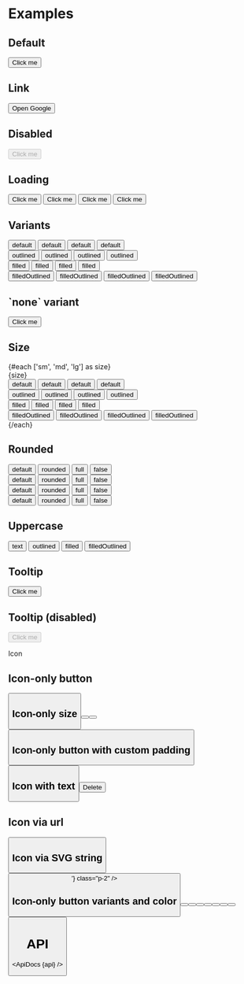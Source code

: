 <script lang="ts">
  import { mdiMenu, mdiTrashCan } from '@mdi/js';

  import api from '$lib/components/Button.svelte?raw&sveld';
  import ApiDocs from '$lib/components/ApiDocs.svelte';

  import Button from '$lib/components/Button.svelte';
  import Preview from '$lib/components/Preview.svelte';
  import SectionDivider from '$lib/components/SectionDivider.svelte';
  import Tooltip from '$lib/components/Tooltip.svelte';
</script>

<h1>Examples</h1>

<h2>Default</h2>

<Preview>
  <Button>Click me</Button>
</Preview>

<h2>Link</h2>

<Preview>
  <Button href="https://www.google.com" target="_blank">Open Google</Button>
</Preview>

<h2>Disabled</h2>

<Preview>
  <Button disabled>Click me</Button>
</Preview>

<h2>Loading</h2>

<Preview>
  <Button loading >
    Click me
  </Button>
  <Button variant="outlined" color="accent" loading>
    Click me
  </Button>
  <Button variant="filled" color="accent" loading>
    Click me
  </Button>
  <Button variant="filledOutlined" color="accent" loading>
    Click me
  </Button>
</Preview>

<h2>Variants</h2>

<Preview>
  <div class="grid gap-2">
    <div>
      <Button>default</Button>
      <Button color="blue">default</Button>
      <Button color="red">default</Button>
      <Button color="green">default</Button>
    </div>
    <div>
      <Button variant="outlined">outlined</Button>
      <Button variant="outlined" color="blue">outlined</Button>
      <Button variant="outlined" color="red">outlined</Button>
      <Button variant="outlined" color="green">outlined</Button>
    </div>
    <div>
      <Button variant="filled">filled</Button>
      <Button variant="filled" color="blue">filled</Button>
      <Button variant="filled" color="red">filled</Button>
      <Button variant="filled" color="green">filled</Button>
    </div>
    <div>
      <Button variant="filledOutlined">filledOutlined</Button>
      <Button variant="filledOutlined" color="blue">filledOutlined</Button>
      <Button variant="filledOutlined" color="red">filledOutlined</Button>
      <Button variant="filledOutlined" color="green">filledOutlined</Button>
    </div>
  </div>
</Preview>

<h2>`none` variant</h2>

<Preview>
  <Button variant="none">Click me</Button>
</Preview>

<h2>Size</h2>

<Preview>
  {#each ['sm', 'md', 'lg'] as size}
    <div class="[&:not(:first-child)]:mt-4">{size}</div>
    <div class="grid gap-2 ml-3">
      <div>
        <Button {size}>default</Button>
        <Button color="blue" {size}>default</Button>
        <Button color="red" {size}>default</Button>
        <Button color="green" {size}>default</Button>
      </div>
      <div>
        <Button variant="outlined" {size}>outlined</Button>
        <Button variant="outlined" {size} color="blue">outlined</Button>
        <Button variant="outlined" {size} color="red">outlined</Button>
        <Button variant="outlined" {size} color="green">outlined</Button>
      </div>
      <div>
        <Button variant="filled" {size}>filled</Button>
        <Button variant="filled" {size} color="blue">filled</Button>
        <Button variant="filled" {size} color="red">filled</Button>
        <Button variant="filled" {size} color="green">filled</Button>
      </div>
      <div>
        <Button variant="filledOutlined" {size}>filledOutlined</Button>
        <Button variant="filledOutlined" {size} color="blue">filledOutlined</Button>
        <Button variant="filledOutlined" {size} color="red">filledOutlined</Button>
        <Button variant="filledOutlined" {size} color="green">filledOutlined</Button>
      </div>
    </div>
  {/each}
</Preview>

<h2>Rounded</h2>

<Preview>
  <div class="grid gap-2">
    <div>
      <Button>default</Button>
      <Button rounded>rounded</Button>
      <Button rounded="full">full</Button>
      <Button rounded={false}>false</Button>
    </div>
    <div>
      <Button variant="outlined" color="accent">default</Button>
      <Button variant="outlined" color="accent" rounded>rounded</Button>
      <Button variant="outlined" color="accent" rounded="full">full</Button>
      <Button variant="outlined" color="accent" rounded={false}>false</Button>
    </div>
    <div>
      <Button variant="filled" color="accent">default</Button>
      <Button variant="filled" color="accent" rounded>rounded</Button>
      <Button variant="filled" color="accent" rounded="full">full</Button>
      <Button variant="filled" color="accent" rounded={false}>false</Button>
    </div>
    <div>
      <Button variant="filledOutlined" color="accent">default</Button>
      <Button variant="filledOutlined" color="accent" rounded>rounded</Button>
      <Button variant="filledOutlined" color="accent" rounded="full">full</Button>
      <Button variant="filledOutlined" color="accent" rounded={false}>false</Button>
    </div>
  </div>
</Preview>

<h2>Uppercase</h2>

<Preview>
  <Button class="uppercase">text</Button>
  <Button class="uppercase" variant="outlined" color="accent">outlined</Button>
  <Button class="uppercase" variant="filled" color="accent">filled</Button>
  <Button class="uppercase" variant="filledOutlined" color="accent">filledOutlined</Button>
</Preview>

<h2>Tooltip</h2>

<Preview>
  <Tooltip title="Really, do it!" placement="right" offset={2}>
    <Button>Click me</Button>
  </Tooltip>
</Preview>

<h2>Tooltip (disabled)</h2>

<Preview>
  <Tooltip title="Really, do it!" placement="right" offset={2}>
    <Button disabled>Click me</Button>
  </Tooltip>
</Preview>

<SectionDivider class="mt-12">Icon</SectionDivider>

<h2>Icon-only button</h2>

<Preview>
  <Button icon={mdiMenu} />
</Preview>

<h2>Icon-only size</h2>

<Preview>
  <Button icon={mdiMenu} size="sm" />
  <Button icon={mdiMenu} size="md" />
  <Button icon={mdiMenu} size="lg" />
</Preview>

<h2>Icon-only button with custom padding</h2>

<Preview>
  <Button icon={mdiMenu} class="p-2" />
</Preview>

<h2>Icon with text</h2>

<Preview>
  <Button icon={mdiTrashCan} color="red">Delete</Button>
</Preview>

<h2>Icon via url</h2>

<Preview>
  <Button icon="https://api.iconify.design/mdi:account.svg" class="p-2" />
</Preview>

<h2>Icon via SVG string</h2>

<Preview>
  <Button icon={'<svg width="32" height="32" viewBox="0 0 24 24"><path fill="currentColor" d="M12 4a4 4 0 0 1 4 4a4 4 0 0 1-4 4a4 4 0 0 1-4-4a4 4 0 0 1 4-4m0 10c4.42 0 8 1.79 8 4v2H4v-2c0-2.21 3.58-4 8-4Z"/></svg>'} class="p-2" />
</Preview>

<h2>Icon-only button variants and color</h2>

<Preview>
  <div>
    <Button icon={mdiMenu} />
    <Button icon={mdiMenu} color="accent" />
  </div>
  <div>
    <Button icon={mdiMenu} variant="outlined" />
    <Button icon={mdiMenu} variant="outlined" color="accent" />
  </div>
  <div>
    <Button icon={mdiMenu} variant="filled" />
    <Button icon={mdiMenu} variant="filled" color="accent" />
  </div>
  <div>
    <Button icon={mdiMenu} variant="filledOutlined" />
    <Button icon={mdiMenu} variant="filledOutlined" color="accent" />
  </div>
</Preview>

<h1>API</h1>

<ApiDocs {api} />
